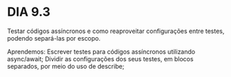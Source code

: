 # DIA 9.3


Testar códigos assíncronos e como reaproveitar configurações entre testes, podendo separá-las por escopo.

Aprendemos:
    Escrever testes para códigos assíncronos utilizando async/await;
    Dividir as configurações dos seus testes, em blocos separados, por meio do uso de describe;


